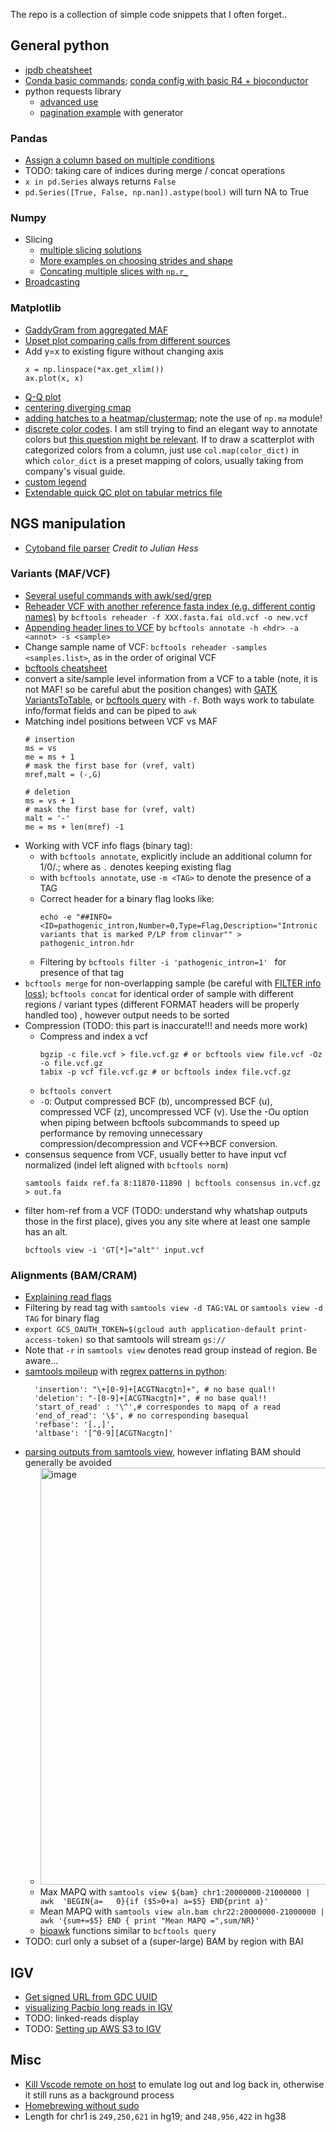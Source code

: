 The repo is a collection of simple code snippets that I often forget..

## General python
  - [ipdb cheatsheet](https://wangchuan.github.io/coding/2017/07/12/ipdb-cheat-sheet.html)
  - [Conda basic commands](https://gist.github.com/hurrialice/f3118ce4d0472f7ba8d6cbe20e50c81a); [conda config with basic R4 + bioconductor](https://gist.github.com/hurrialice/7c6ebb6514ba8c39095cc28f2374ec7b)
  - python requests library
    - [advanced use](https://docs.python-requests.org/en/latest/user/advanced/)
    - [pagination example](https://gist.github.com/hurrialice/0366d0d9bf573ec22e97bba3fb39011e) with generator
### Pandas
  - [Assign a column based on multiple conditions](https://gist.github.com/hurrialice/02f0460b88bc7a34b9b73717139c2a74)
  - TODO: taking care of indices during merge / concat operations
  - `x in pd.Series` always returns `False`
  - `pd.Series([True, False, np.nan]).astype(bool)` will turn NA to True

### Numpy
  - Slicing
    - [multiple slicing solutions](https://stackoverflow.com/questions/43413582/selecting-multiple-slices-from-a-numpy-array-at-once)
    - [More examples on choosing strides and shape](https://towardsdatascience.com/advanced-numpy-master-stride-tricks-with-25-illustrated-exercises-923a9393ab20)
    - [Concating multiple slices with `np.r_`](https://stackoverflow.com/questions/44375899/select-specific-columns-in-numpy-array-using-colon-notation)
  - [Broadcasting](https://numpy.org/doc/stable/user/basics.broadcasting.html)

### Matplotlib
  - [GaddyGram from aggregated MAF](https://gist.github.com/hurrialice/a01d8c0a758856e2ebac22363db703a1)
  - [Upset plot comparing calls from different sources](https://gist.github.com/hurrialice/43812e5df996c2abce3dd2578cb13d58)
  - Add y=x to existing figure without changing axis
    ```
    x = np.linspace(*ax.get_xlim())
    ax.plot(x, x)
    ```
  - [Q-Q plot](https://gist.github.com/hurrialice/939b1a427e69edb284c26288ae34b1f1)
  - [centering diverging cmap](http://chris35wills.github.io/matplotlib_diverging_colorbar/)
  - [adding hatches to a heatmap/clustermap](https://stackoverflow.com/questions/55285013/adding-hatches-to-seaborn-heatmap-plot); note the use of `np.ma` module!
  - [discrete color codes](https://www.python-graph-gallery.com/197-available-color-palettes-with-matplotlib). I am still trying to find an elegant way to annotate colors but [this question might be relevant](https://stackoverflow.com/questions/14777066/matplotlib-discrete-colorbar). If to draw a scatterplot with categorized colors from a column, just use `col.map(color_dict)` in which `color_dict` is a preset mapping of colors, usually taking from company's visual guide. 
  - [custom legend](https://stackoverflow.com/questions/44098362/using-mpatches-patch-for-a-custom-legend)
  - [Extendable quick QC plot on tabular metrics file](https://gist.github.com/hurrialice/9771dd82bd334363b8746fdcb91c88cd)

## NGS manipulation

  - [Cytoband file parser](https://gist.github.com/julianhess/b2bdb38733f3c61885c2564a17d53c12) *Credit to Julian Hess*
  
### Variants (MAF/VCF)
  - [Several useful commands with awk/sed/grep](https://gist.github.com/hurrialice/b09d05c7d67cd1f4301ca6c32a223ab5)
  - [Reheader VCF with another reference fasta index (e.g. different contig names)](http://samtools.github.io/bcftools/bcftools.html#reheader) by `bcftools reheader -f XXX.fasta.fai old.vcf -o new.vcf`
  - [Appending header lines to VCF](http://samtools.github.io/bcftools/bcftools.html#annotate) by `bcftools annotate -h <hdr> -a <annot> -s <sample>`
  - Change sample name of VCF: `bcftools reheader -samples <samples.list>`, as in the order of original VCF
  - [bcftools cheatsheet](https://gist.github.com/elowy01/93922762e131d7abd3c7e8e166a74a0b)
  - convert a site/sample level information from a VCF to a table (note, it is not MAF! so be careful abut the position changes) with [GATK VariantsToTable](https://gist.github.com/hurrialice/333b3936906cb06fef3609331034ec4f), or [bcftools query](https://samtools.github.io/bcftools/howtos/query.html) with `-f`. Both ways work to tabulate info/format fields and can be piped to `awk`
  - Matching indel positions between VCF vs MAF
    ```
    # insertion
    ms = vs
    me = ms + 1
    # mask the first base for (vref, valt)
    mref,malt = (-,G)

    # deletion
    ms = vs + 1
    # mask the first base for (vref, valt)
    malt = '-'
    me = ms + len(mref) -1
    ```
  - Working with VCF info flags (binary tag):
    - with `bcftools annotate`, explicitly include an additional column for 1/0/.; where as `.` denotes keeping existing flag
    - with `bcftools annotate`, use `-m <TAG>` to denote the presence of a TAG
    - Correct header for a binary flag looks like: 
      ```
      echo -e "##INFO=<ID=pathogenic_intron,Number=0,Type=Flag,Description="Intronic variants that is marked P/LP from clinvar"" > pathogenic_intron.hdr
      ```
    - Filtering by `bcftools filter -i 'pathogenic_intron=1' ` for presence of that tag
  - `bcftools merge` for non-overlapping sample (be careful with [FILTER info loss](https://github.com/samtools/bcftools/issues/920)); `bcftools concat` for identical order of sample with different regions / variant types (different FORMAT headers will be properly handled too) , however output needs to be sorted
  - Compression (TODO: this part is inaccurate!!! and needs more work)
    - Compress and index a vcf
      ```
      bgzip -c file.vcf > file.vcf.gz # or bcftools view file.vcf -Oz -o file.vcf.gz
      tabix -p vcf file.vcf.gz # or bcftools index file.vcf.gz
      ```
    - `bcftools convert`
    - `-O`: Output compressed BCF (b), uncompressed BCF (u), compressed VCF (z), uncompressed VCF (v). Use the -Ou option when piping between bcftools subcommands to speed up performance by removing unnecessary compression/decompression and VCF<->BCF conversion.
  - consensus sequence from VCF, usually better to have input vcf normalized (indel left aligned with `bcftools norm`)
    ```
    samtools faidx ref.fa 8:11870-11890 | bcftools consensus in.vcf.gz > out.fa
    ```
  - filter hom-ref from a VCF (TODO: understand why whatshap outputs those in the first place), gives you any site where at least one sample has an alt.
    ```
    bcftools view -i 'GT[*]="alt"' input.vcf
    ```

### Alignments (BAM/CRAM)
  - [Explaining read flags](https://broadinstitute.github.io/picard/explain-flags.html)
  - Filtering by read tag with `samtools view -d TAG:VAL` or `samtools view -d TAG` for binary flag
  - `export GCS_OAUTH_TOKEN=$(gcloud auth application-default print-access-token)` so that samtools will stream `gs://`
  - Note that `-r` in `samtools view` denotes read group instead of region. Be aware...
  - [samtools mpileup]((https://cloud.tencent.com/developer/article/1441634)) with [regrex patterns in python](https://gist.github.com/hurrialice/3cf2c6888cecb3125cc4298eadf6c50a):
    ```
      'insertion': "\+[0-9]+[ACGTNacgtn]+", # no base qual!!
      'deletion': "-[0-9]+[ACGTNacgtn]+", # no base qual!!
      'start_of_read' : '\^',# correspondes to mapq of a read
      'end_of_read': '\$', # no corresponding basequal
      'refbase': '[.,]',
      'altbase': '[^0-9][ACGTNacgtn]'
    ```
  - [parsing outputs from samtools view](https://www.biostars.org/p/15953/), however inflating BAM should generally be avoided
    - <img width="667" alt="image" src="https://user-images.githubusercontent.com/30106174/159592863-b68a58e1-3f55-47d5-b01d-d453858a9236.png"> 
    - Max MAPQ with `samtools view ${bam} chr1:20000000-21000000 | awk  'BEGIN{a=   0}{if ($5>0+a) a=$5} END{print a}'`
    - Mean MAPQ with `samtools view aln.bam chr22:20000000-21000000 | awk '{sum+=$5} END { print "Mean MAPQ =",sum/NR}'`
    - [bioawk](https://github.com/lh3/bioawk) functions similar to `bcftools query`
  - TODO: curl only a subset of a (super-large) BAM by region with BAI

## IGV
  - [Get signed URL from GDC UUID](https://gist.github.com/hurrialice/fe3e1f02eaf1038968d6ed4d278a08bd)
  - [visualizing Pacbio long reads in IGV](https://www.youtube.com/watch?v=nLpmeD57ToA)
  - TODO: linked-reads display 
  - TODO: [Setting up AWS S3 to IGV](https://umccr.org/blog/igv-amazon-backend-setup/)

## Misc
  - [Kill Vscode remote on host](https://stackoverflow.com/questions/56892931/how-to-kill-vscode-remote-services-on-ubuntu-host) to emulate log out and log back in, otherwise it still runs as a background process
  - [Homebrewing without sudo](https://www.scivision.dev/macos-homebrew-non-sudo/)
  - Length for chr1 is `249,250,621` in hg19; and `248,956,422` in hg38 
